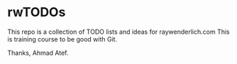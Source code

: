 # rwTODOs

This repo is a collection of TODO lists and ideas for raywenderlich.com
This is training course to be good with Git.

Thanks,
Ahmad Atef.
